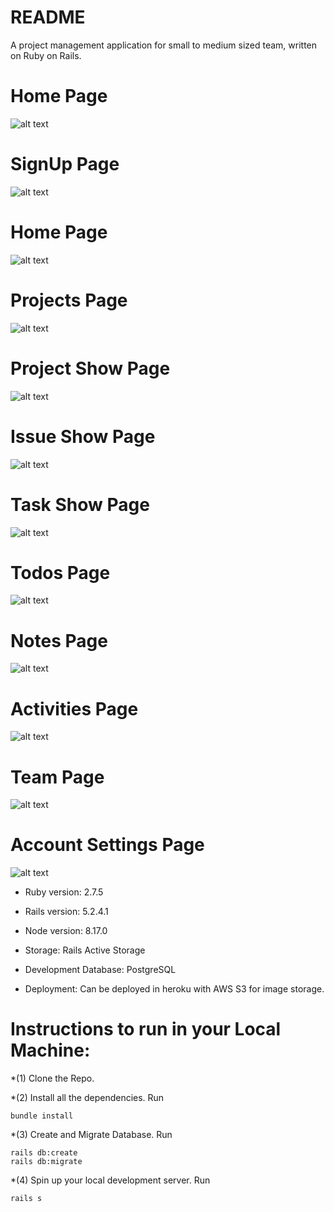 # README
A project management application for small to medium sized team, written on Ruby on Rails.

# Home Page
![alt text](https://i.imgur.com/aDUlzyq.png)

# SignUp Page
![alt text](https://i.imgur.com/QMcyJRq.png)

# Home Page
![alt text](https://i.imgur.com/ZwLIFuC.png)

# Projects Page
![alt text](https://i.imgur.com/HkQRPKW.png)

# Project Show Page
![alt text](https://i.imgur.com/UnPkt8v.png)

# Issue Show Page
![alt text](https://i.imgur.com/i6u85Eb.png)

# Task Show Page
![alt text](https://i.imgur.com/RCCna1M.png)

# Todos Page
![alt text](https://i.imgur.com/Zo3DcKf.png)

# Notes Page
![alt text](https://i.imgur.com/BLpva73.png)

# Activities Page
![alt text](https://i.imgur.com/JSpOLZh.png)

# Team Page
![alt text](https://i.imgur.com/o0J232O.png)

# Account Settings Page
![alt text](https://i.imgur.com/Icv0eEj.png)


* Ruby version: 2.7.5

* Rails version: 5.2.4.1

* Node version: 8.17.0

* Storage: Rails Active Storage

* Development Database: PostgreSQL

* Deployment: Can be deployed in heroku with AWS S3 for image storage.

# Instructions to run in your Local Machine:
*(1) Clone the Repo.

*(2) Install all the dependencies. Run
```
bundle install
```
*(3) Create and Migrate Database. Run
```
rails db:create
rails db:migrate
```
*(4) Spin up your local development server. Run
```
rails s
```
